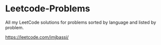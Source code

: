 # Leetcode-Problems

All my LeetCode solutions for problems sorted by language and listed by problem.

https://leetcode.com/imjbassi/
